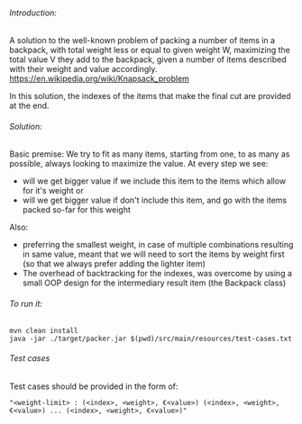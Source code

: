 ###### Introduction:

A solution to the well-known problem of packing a number of items in a backpack, with total weight less or equal to given weight W, maximizing the total value V they add to the backpack, given a number of items described with their weight and value accordingly.
https://en.wikipedia.org/wiki/Knapsack_problem

In this solution, the indexes of the items that make the final cut are provided at the end.

###### Solution:

Basic premise:
We try to fit as many items, starting from one, to as many as possible, always looking to maximize the value.
At every step we see:
  * will we get bigger value if we include this item to the items which allow for it's weight or
  * will we get bigger value if don't include this item, and go with the items packed so-far for this weight
  
Also:
  * preferring the smallest weight, in case of multiple combinations resulting in same value, meant that we will need to sort the items by weight first (so that we always prefer adding the lighter item)
  * The overhead of backtracking for the indexes, was overcome by using a small OOP design for the intermediary result item (the Backpack class)  
  

###### To run it:

```
mvn clean install
java -jar ./target/packer.jar $(pwd)/src/main/resources/test-cases.txt
```


###### Test cases

Test cases should be provided in the form of:
```
"<weight-limit> : (<index>, <weight>, €<value>) (<index>, <weight>, €<value>) ... (<index>, <weight>, €<value>)"
```
